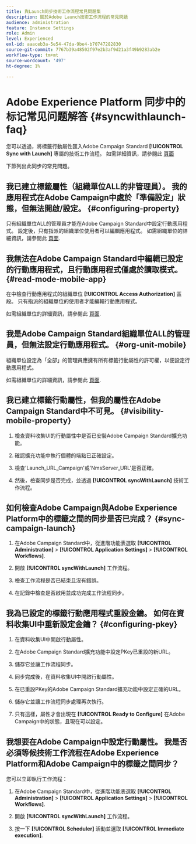 ```yaml
---
title: 與Launch同步技術工作流程常見問題集
description: 關於Adobe Launch技術工作流程的常見問題
audience: administration
feature: Instance Settings
role: Admin
level: Experienced
exl-id: aaaceb3a-5e54-47da-9be4-b70747282830
source-git-commit: 7767b39a48502f97e2b3af9d21a3f49b9283ab2e
workflow-type: tm+mt
source-wordcount: '497'
ht-degree: 1%

---
```


# Adobe Experience Platform 同步中的标记常见问题解答 {#syncwithlaunch-faq}

您可以透過，將標籤行動屬性匯入Adobe Campaign Standard **[!UICONTROL Sync with Launch]** 專屬的技術工作流程。 如需詳細資訊，請參閱此 [頁面](../../administration/using/technical-workflows.md)

下節列出此同步的常見問題。

## 我已建立標籤屬性（組織單位ALL的非管理員）。 我的應用程式在Adobe Campaign中處於「準備設定」狀態，但無法開啟/設定。 {#configuring-property}

只有組織單位ALL的管理員才能在Adobe Campaign Standard中設定行動應用程式。 設定後，只有指派的組織單位使用者可以編輯應用程式。 如需組織單位的詳細資訊，請參閱此 [頁面](../../administration/using/organizational-units.md).

## 我無法在Adobe Campaign Standard中編輯已設定的行動應用程式，且行動應用程式僅處於讀取模式。 {#read-mode-mobile-app}

在中檢查行動應用程式的組織單位 **[!UICONTROL Access Authorization]** 區段。 只有指派的組織單位的使用者才能編輯行動應用程式。

如需組織單位的詳細資訊，請參閱此 [頁面](../../administration/using/organizational-units.md).

## 我是Adobe Campaign Standard組織單位ALL的管理員，但無法設定行動應用程式。 {#org-unit-mobile}

組織單位設定為「全部」的管理員應擁有所有標籤行動屬性的許可權，以便設定行動應用程式。

如需組織單位的詳細資訊，請參閱此 [頁面](../../administration/using/organizational-units.md).

## 我已建立標籤行動屬性，但我的屬性在Adobe Campaign Standard中不可見。 {#visibility-mobile-property}

1. 檢查資料收集UI的行動屬性中是否已安裝Adobe Campaign Standard擴充功能。

1. 確認擴充功能中執行個體的端點已正確設定。

1. 檢查&#39;Launch_URL_Campaign&#39;或&#39;NmsServer_URL&#39;是否正確。

1. 然後，檢查同步是否完成，並透過 **[!UICONTROL syncWithLaunch]** 技術工作流程。

## 如何檢查Adobe Campaign與Adobe Experience Platform中的標籤之間的同步是否已完成？ {#sync-campaign-launch}

1. 在Adobe Campaign Standard中，從進階功能表選取 **[!UICONTROL Administration]** > **[!UICONTROL Application Settings]** > **[!UICONTROL Workflows]**.

1. 開啟 **[!UICONTROL syncWithLaunch]** 工作流程。

1. 檢查工作流程是否已結束且沒有錯誤。

1. 在記錄中檢查是否啟用並成功完成工作流程同步。

## 我為已設定的標籤行動應用程式重設金鑰。 如何在資料收集UI中重新設定金鑰？ {#configuring-pkey}

1. 在資料收集UI中開啟行動屬性。

1. 在Adobe Campaign Standard擴充功能中設定PKey已重設的新URL。

1. 儲存它並讓工作流程同步。

1. 同步完成後，在資料收集UI中開啟行動屬性。

1. 在已重設PKey的Adobe Campaign Standard擴充功能中設定正確的URL。

1. 儲存它並讓工作流程同步處理再次執行。

1. 只有這樣，屬性才會出現在 **[!UICONTROL Ready to Configure]** 在Adobe Campaign中的狀態，且現在可以設定。

## 我想要在Adobe Campaign中設定行動屬性。 我是否必須等候技術工作流程在Adobe Experience Platform和Adobe Campaign中的標籤之間同步？

您可以立即執行工作流程：

1. 在Adobe Campaign Standard中，從進階功能表選取 **[!UICONTROL Administration]** > **[!UICONTROL Application Settings]** > **[!UICONTROL Workflows]**.

1. 開啟 **[!UICONTROL syncWithLaunch]** 工作流程。

1. 按一下 **[!UICONTROL Scheduler]** 活動並選取 **[!UICONTROL Immediate execution]**.
